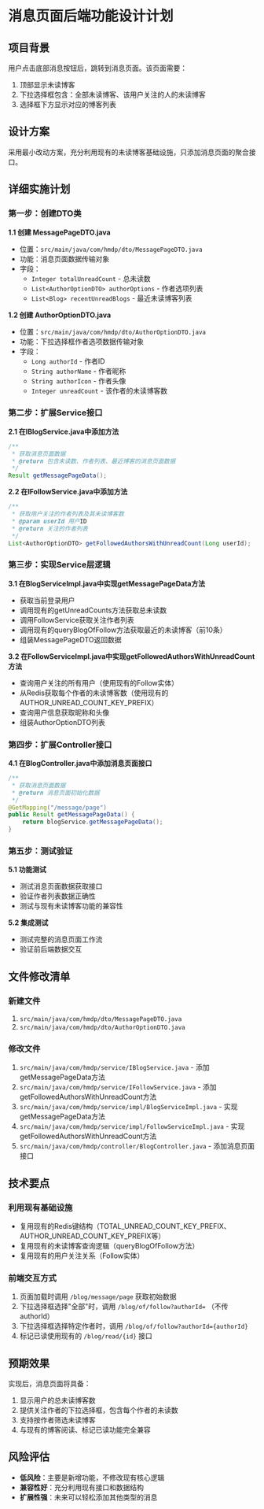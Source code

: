 # 消息页面后端功能设计计划

## 项目背景

用户点击底部消息按钮后，跳转到消息页面。该页面需要：
1. 顶部显示未读博客
2. 下拉选择框包含：全部未读博客、该用户关注的人的未读博客
3. 选择框下方显示对应的博客列表

## 设计方案

采用最小改动方案，充分利用现有的未读博客基础设施，只添加消息页面的聚合接口。

## 详细实施计划

### 第一步：创建DTO类

**1.1 创建 MessagePageDTO.java**
- 位置：`src/main/java/com/hmdp/dto/MessagePageDTO.java`
- 功能：消息页面数据传输对象
- 字段：
  - `Integer totalUnreadCount` - 总未读数
  - `List<AuthorOptionDTO> authorOptions` - 作者选项列表
  - `List<Blog> recentUnreadBlogs` - 最近未读博客列表

**1.2 创建 AuthorOptionDTO.java**
- 位置：`src/main/java/com/hmdp/dto/AuthorOptionDTO.java`
- 功能：下拉选择框作者选项数据传输对象
- 字段：
  - `Long authorId` - 作者ID
  - `String authorName` - 作者昵称
  - `String authorIcon` - 作者头像
  - `Integer unreadCount` - 该作者的未读博客数

### 第二步：扩展Service接口

**2.1 在IBlogService.java中添加方法**
```java
/**
 * 获取消息页面数据
 * @return 包含未读数、作者列表、最近博客的消息页面数据
 */
Result getMessagePageData();
```

**2.2 在IFollowService.java中添加方法**
```java
/**
 * 获取用户关注的作者列表及其未读博客数
 * @param userId 用户ID
 * @return 关注的作者列表
 */
List<AuthorOptionDTO> getFollowedAuthorsWithUnreadCount(Long userId);
```

### 第三步：实现Service层逻辑

**3.1 在BlogServiceImpl.java中实现getMessagePageData方法**
- 获取当前登录用户
- 调用现有的getUnreadCounts方法获取总未读数
- 调用FollowService获取关注作者列表
- 调用现有的queryBlogOfFollow方法获取最近的未读博客（前10条）
- 组装MessagePageDTO返回数据

**3.2 在FollowServiceImpl.java中实现getFollowedAuthorsWithUnreadCount方法**
- 查询用户关注的所有用户（使用现有的Follow实体）
- 从Redis获取每个作者的未读博客数（使用现有的AUTHOR_UNREAD_COUNT_KEY_PREFIX）
- 查询用户信息获取昵称和头像
- 组装AuthorOptionDTO列表

### 第四步：扩展Controller接口

**4.1 在BlogController.java中添加消息页面接口**
```java
/**
 * 获取消息页面数据
 * @return 消息页面初始化数据
 */
@GetMapping("/message/page")
public Result getMessagePageData() {
    return blogService.getMessagePageData();
}
```

### 第五步：测试验证

**5.1 功能测试**
- 测试消息页面数据获取接口
- 验证作者列表数据正确性
- 测试与现有未读博客功能的兼容性

**5.2 集成测试**
- 测试完整的消息页面工作流
- 验证前后端数据交互

## 文件修改清单

### 新建文件
1. `src/main/java/com/hmdp/dto/MessagePageDTO.java`
2. `src/main/java/com/hmdp/dto/AuthorOptionDTO.java`

### 修改文件
1. `src/main/java/com/hmdp/service/IBlogService.java` - 添加getMessagePageData方法
2. `src/main/java/com/hmdp/service/IFollowService.java` - 添加getFollowedAuthorsWithUnreadCount方法
3. `src/main/java/com/hmdp/service/impl/BlogServiceImpl.java` - 实现getMessagePageData方法
4. `src/main/java/com/hmdp/service/impl/FollowServiceImpl.java` - 实现getFollowedAuthorsWithUnreadCount方法
5. `src/main/java/com/hmdp/controller/BlogController.java` - 添加消息页面接口

## 技术要点

### 利用现有基础设施
- 复用现有的Redis键结构（TOTAL_UNREAD_COUNT_KEY_PREFIX、AUTHOR_UNREAD_COUNT_KEY_PREFIX等）
- 复用现有的未读博客查询逻辑（queryBlogOfFollow方法）
- 复用现有的用户关注关系（Follow实体）

### 前端交互方式
1. 页面加载时调用 `/blog/message/page` 获取初始数据
2. 下拉选择框选择"全部"时，调用 `/blog/of/follow?authorId=` （不传authorId）
3. 下拉选择框选择特定作者时，调用 `/blog/of/follow?authorId={authorId}`
4. 标记已读使用现有的 `/blog/read/{id}` 接口

## 预期效果

实现后，消息页面将具备：
1. 显示用户的总未读博客数
2. 提供关注作者的下拉选择框，包含每个作者的未读数
3. 支持按作者筛选未读博客
4. 与现有的博客阅读、标记已读功能完全兼容

## 风险评估

- **低风险**：主要是新增功能，不修改现有核心逻辑
- **兼容性好**：充分利用现有接口和数据结构
- **扩展性强**：未来可以轻松添加其他类型的消息